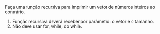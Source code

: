 Faça uma função recursiva para imprimir um vetor de números inteiros ao contrário.
1. Função recursiva deverá receber por parâmetro: o vetor e o tamanho.
2. Não deve usar for, while, do while.
